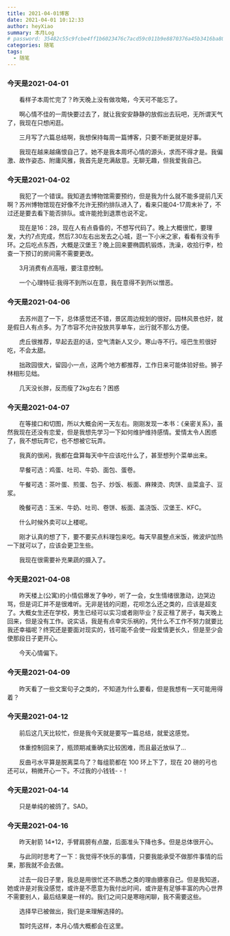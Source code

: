```yaml
---
title: 2021-04-01博客
date: 2021-04-01 10:12:33
author: heyXiao
summary: 本月Log
# password: 35482c55c9fcbe4ff1b6023476c7acd59c011b9e8870376a45b3416ba8092d3d
categories: 随笔
tags:
  - 随笔
---
```


### 今天是2021-04-01
<p style="text-indent:2em">看样子本周忙完了？昨天晚上没有做攻略，今天可不能忘了。</p>
<p style="text-indent:2em">啊心情不佳的一周快要过去了，就让我安安静静的放假出去玩吧，无所谓天气了，我现在只想闲逛。</p>
<p style="text-indent:2em">三月写了六篇总结啊，我想保持每周一篇博客，只要不断更就是好事。</p>
<p style="text-indent:2em">我现在越来越痛恨自己了。她不是我本周坏心情的源头，求而不得才是。我偏激、故作姿态、附庸风雅，我首先是充满敌意。无聊无趣，但我爱我自己。</p>

### 今天是2021-04-02
<p style="text-indent:2em">我犯了一个错误。我知道去博物馆需要预约，但是我为什么就不能多提前几天啊？苏州博物馆现在好像不允许无预约排队进入了，看来只能04-17周末补了，不过还是要去看下能否排队。或许能抢到退票也说不定。</p>
<p style="text-indent:2em">现在是16：28，现在人有点昏昏的，不想写代码了。晚上大概很忙，要理发，大约7点完成，然后7.30左右出发去之心城，逛一下小米之家，看看有没有手环。之后吃点东西，大概是汉堡王？晚上回来要椭圆机锻炼，洗澡，收拾行李，检查一下预订的房间需不需要更改。</p>
<p style="text-indent:2em">3月消费有点高哦，要注意控制。</p>
<p style="text-indent:2em">一个心理特征:我得不到所以在意，我在意得不到所以憎恶。</p>

### 今天是2021-04-06
<p style="text-indent:2em">去苏州逛了一下，总体感觉还不错，景区周边规划的很好。园林风景也好，就是假日人有点多。为了市容不允许投放共享单车，出行就不那么方便。</p>
<p style="text-indent:2em">虎丘很推荐，早起去逛的话，空气清新人又少。寒山寺不行。哑巴生煎很好吃，不会太甜。</p>
<p style="text-indent:2em">拙政园很大，留园小一点，这两个地方都推荐，工作日来可能体验好些。狮子林相形见绌。</p>
<p style="text-indent:2em">几天没长胖，反而瘦了2kg左右？困惑</p>

### 今天是2021-04-07
<p style="text-indent:2em">在等接口和切图，所以大概会闲一天左右。刚刚发现一本书：《亲密关系》，虽然我现在还没有恋爱，但是我想先学习一下如何维护维持感情。爱情太令人困惑了，我不想玩弄它，也不想被它玩弄。</p>
<p style="text-indent:2em">我真的很闲，我都在盘算每天中午应该吃什么了，甚至想列个菜单出来。</p>
<p style="text-indent:2em">早餐可选：鸡蛋、吐司、牛奶、面包、蛋卷。</p>
<p style="text-indent:2em">午餐可选：茶叶蛋、煎蛋、包子、炒饭、板面、麻辣烫、肉饼、韭菜盒子、豆浆。</p>
<p style="text-indent:2em">晚餐可选：玉米、牛奶、吐司、卷饼、板面、盖浇饭、汉堡王、KFC。</p>
<p style="text-indent:2em">什么时候外卖可以上楼呢。</p>
<p style="text-indent:2em">刚才认真的想了下，要不要买点料理包来吃。每天早晨整点米饭，微波炉加热一下就可以了，应该会更卫生些。</p>
<p style="text-indent:2em">我现在很需要补充果蔬的摄入了。</p>

### 今天是2021-04-08
<p style="text-indent:2em">昨天楼上(公寓)的小情侣爆发了争吵，听了一会，女生情绪很激动，边哭边骂，但是词汇并不是很难听。无非是钱的问题，花呗怎么还之类的，应该是超支了。大概女生还在学校，男生已经可以实习或者刚毕业？反正租了房子，每天晚上回来，但是没有工作。说实话，我是有点幸灾乐祸的，凭什么不工作不努力就要比我还幸福呢？终究还是要面对现实的，钱可能不会使一段爱情更长久，但是至少会使那段日子更开心。</p>
<p style="text-indent:2em">今天心情偏下。</p>

### 今天是2021-04-09
<p style="text-indent:2em">昨天看了一些文案句子之类的，不知道为什么要看，但是我想有一天可能用得着？</p>

### 今天是2021-04-12
<p style="text-indent:2em">前后这几天比较忙，但是我今天就是要写一篇总结，就爱这感觉。</p>
<p style="text-indent:2em">体重控制回来了，瓶颈期减重确实比较困难，而且最近放纵了...</p>
<p style="text-indent:2em">反曲弓水平算是脱离菜鸟了？每组箭都在 100 环上下了，现在 20 磅的弓也还可以，稍微开心一下。不过我的小钱钱- -！</p>

### 今天是2021-04-14
<p style="text-indent:2em">只是单纯的被鸽了。SAD。</p>

### 今天是2021-04-16
<p style="text-indent:2em">昨天射箭 14*12，手臂肩膀有点酸，后面准头下降也多。但是总体很开心。</p>
<p style="text-indent:2em">与此同时思考了一下：我觉得不快乐的事情，只要我能承受不做那件事情的后果，那我就不会去做。</p>
<p style="text-indent:2em">过去一段日子里，我总是用很忙还不熟悉之类的理由搪塞自己。但是我知道，她或许是对我没感觉，或许是不愿意为我付出时间，或许是有足够丰富的内心世界不需要别人，最后结果是一样的。我们之间只是寒暄闲聊，我不需要这些。</p>
<p style="text-indent:2em">选择早已被做出，我们是来理解选择的。</p>

<p style="text-indent:2em">暂时先这样，本月心情大概都会在这里。</p>
<p style="text-indent:2em"></p>

